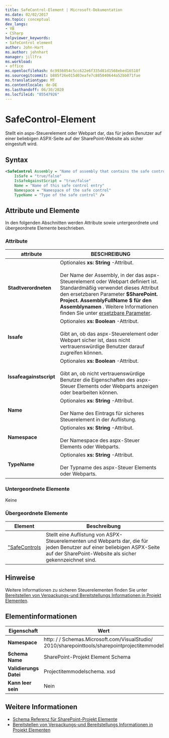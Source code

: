 ```yaml
---
title: SafeControl-Element | Microsoft-Dokumentation
ms.date: 02/02/2017
ms.topic: conceptual
dev_langs:
- VB
- CSharp
helpviewer_keywords:
- SafeControl element
author: John-Hart
ms.author: johnhart
manager: jillfra
ms.workload:
- office
ms.openlocfilehash: 6c9936054c5cc622e6f335d81d1568ebed16518f
ms.sourcegitcommit: b885f26e015d03eafe7c885040644a52bb071fae
ms.translationtype: MT
ms.contentlocale: de-DE
ms.lasthandoff: 06/30/2020
ms.locfileid: "85547926"
---
```

# <a name="safecontrol-element"></a>SafeControl-Element
  Stellt ein aspx-Steuerelement oder Webpart dar, das für jeden Benutzer auf einer beliebigen ASPX-Seite auf der SharePoint-Website als sicher eingestuft wird.

## <a name="syntax"></a>Syntax

```xml
<SafeControl Assembly = "Name of assembly that contains the safe control"
    IsSafe = "true/false"
    IsSafeAgainstScript = "true/false"
    Name = "Name of this safe control entry"
    Namespace = "Namespace of the safe control"
    TypeName = "Type of the safe control" />
```

## <a name="attributes-and-elements"></a>Attribute und Elemente
 In den folgenden Abschnitten werden Attribute sowie untergeordnete und übergeordnete Elemente beschrieben.

### <a name="attributes"></a>Attribute

|attribute|BESCHREIBUNG|
|---------------|-----------------|
|**Stadtverordneten**|Optionales **xs: String** -Attribut.<br /><br /> Der Name der Assembly, in der das aspx-Steuerelement oder Webpart definiert ist. Standardmäßig verwendet dieses Attribut den ersetzbaren Parameter **$SharePoint. Project. AssemblyFullName $ für den Assemblynamen** . Weitere Informationen finden Sie unter [ersetzbare Parameter](../sharepoint/replaceable-parameters.md).|
|**Issafe**|Optionales **xs: Boolean** -Attribut.<br /><br /> Gibt an, ob das aspx-Steuerelement oder Webpart sicher ist, dass nicht vertrauenswürdige Benutzer darauf zugreifen können.|
|**Issafeagainstscript**|Optionales **xs: Boolean** -Attribut.<br /><br /> Gibt an, ob nicht vertrauenswürdige Benutzer die Eigenschaften des aspx-Steuer Elements oder Webparts anzeigen oder bearbeiten können.|
|**Name**|Optionales **xs: String** -Attribut.<br /><br /> Der Name des Eintrags für sicheres Steuerelement in der Auflistung.|
|**Namespace**|Optionales **xs: String** -Attribut.<br /><br /> Der Namespace des aspx-Steuer Elements oder Webparts.|
|**TypeName**|Optionales **xs: String** -Attribut.<br /><br /> Der Typname des aspx-Steuer Elements oder Webparts.|

### <a name="child-elements"></a>Untergeordnete Elemente
 Keine

### <a name="parent-elements"></a>Übergeordnete Elemente

|Element|Beschreibung|
|-------------|-----------------|
|["SafeControls](../sharepoint/safecontrols-element.md)|Stellt eine Auflistung von ASPX-Steuerelementen und Webparts dar, die für jeden Benutzer auf einer beliebigen ASPX-Seite auf der SharePoint-Website als sicher gekennzeichnet sind.|

## <a name="remarks"></a>Hinweise
 Weitere Informationen zu sicheren Steuerelementen finden Sie unter [Bereitstellen von Verpackungs-und Bereitstellungs Informationen in Projekt Elementen](../sharepoint/providing-packaging-and-deployment-information-in-project-items.md).

## <a name="element-information"></a>Elementinformationen

|Eigenschaft|Wert|
|-|-|
|**Namespace**|http: \/ \/ Schemas.Microsoft.com/VisualStudio/<br>2010/sharepointtools/sharepointprojectitemmodel|
|**Schema Name**|SharePoint-Projekt Element Schema|
|**Validierungs Datei**|Projectitemmodelschema. xsd|
|**Kann leer sein**|Nein|

## <a name="see-also"></a>Weitere Informationen
- [Schema Referenz für SharePoint-Projekt Elemente](../sharepoint/sharepoint-project-item-schema-reference.md)
- [Bereitstellen von Verpackungs-und Bereitstellungs Informationen in Projekt Elementen](../sharepoint/providing-packaging-and-deployment-information-in-project-items.md)
